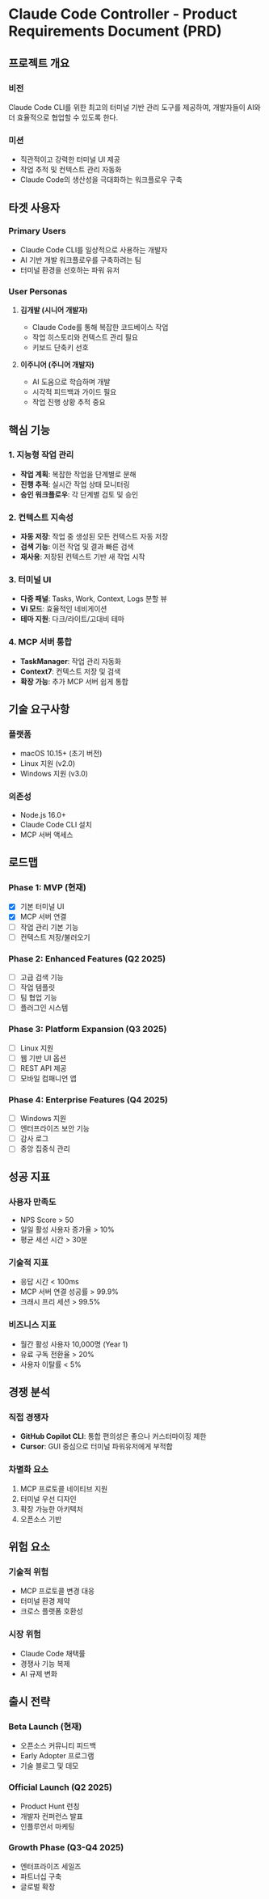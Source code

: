 # Claude Code Controller - Product Requirements Document (PRD)

## 프로젝트 개요

### 비전
Claude Code CLI를 위한 최고의 터미널 기반 관리 도구를 제공하여, 개발자들이 AI와 더 효율적으로 협업할 수 있도록 한다.

### 미션
- 직관적이고 강력한 터미널 UI 제공
- 작업 추적 및 컨텍스트 관리 자동화
- Claude Code의 생산성을 극대화하는 워크플로우 구축

## 타겟 사용자

### Primary Users
- Claude Code CLI를 일상적으로 사용하는 개발자
- AI 기반 개발 워크플로우를 구축하려는 팀
- 터미널 환경을 선호하는 파워 유저

### User Personas
1. **김개발 (시니어 개발자)**
   - Claude Code를 통해 복잡한 코드베이스 작업
   - 작업 히스토리와 컨텍스트 관리 필요
   - 키보드 단축키 선호

2. **이주니어 (주니어 개발자)**
   - AI 도움으로 학습하며 개발
   - 시각적 피드백과 가이드 필요
   - 작업 진행 상황 추적 중요

## 핵심 기능

### 1. 지능형 작업 관리
- **작업 계획**: 복잡한 작업을 단계별로 분해
- **진행 추적**: 실시간 작업 상태 모니터링
- **승인 워크플로우**: 각 단계별 검토 및 승인

### 2. 컨텍스트 지속성
- **자동 저장**: 작업 중 생성된 모든 컨텍스트 자동 저장
- **검색 기능**: 이전 작업 및 결과 빠른 검색
- **재사용**: 저장된 컨텍스트 기반 새 작업 시작

### 3. 터미널 UI
- **다중 패널**: Tasks, Work, Context, Logs 분할 뷰
- **Vi 모드**: 효율적인 네비게이션
- **테마 지원**: 다크/라이트/고대비 테마

### 4. MCP 서버 통합
- **TaskManager**: 작업 관리 자동화
- **Context7**: 컨텍스트 저장 및 검색
- **확장 가능**: 추가 MCP 서버 쉽게 통합

## 기술 요구사항

### 플랫폼
- macOS 10.15+ (초기 버전)
- Linux 지원 (v2.0)
- Windows 지원 (v3.0)

### 의존성
- Node.js 16.0+
- Claude Code CLI 설치
- MCP 서버 액세스

## 로드맵

### Phase 1: MVP (현재)
- [x] 기본 터미널 UI
- [x] MCP 서버 연결
- [ ] 작업 관리 기본 기능
- [ ] 컨텍스트 저장/불러오기

### Phase 2: Enhanced Features (Q2 2025)
- [ ] 고급 검색 기능
- [ ] 작업 템플릿
- [ ] 팀 협업 기능
- [ ] 플러그인 시스템

### Phase 3: Platform Expansion (Q3 2025)
- [ ] Linux 지원
- [ ] 웹 기반 UI 옵션
- [ ] REST API 제공
- [ ] 모바일 컴패니언 앱

### Phase 4: Enterprise Features (Q4 2025)
- [ ] Windows 지원
- [ ] 엔터프라이즈 보안 기능
- [ ] 감사 로그
- [ ] 중앙 집중식 관리

## 성공 지표

### 사용자 만족도
- NPS Score > 50
- 일일 활성 사용자 증가율 > 10%
- 평균 세션 시간 > 30분

### 기술적 지표
- 응답 시간 < 100ms
- MCP 서버 연결 성공률 > 99.9%
- 크래시 프리 세션 > 99.5%

### 비즈니스 지표
- 월간 활성 사용자 10,000명 (Year 1)
- 유료 구독 전환율 > 20%
- 사용자 이탈률 < 5%

## 경쟁 분석

### 직접 경쟁자
- **GitHub Copilot CLI**: 통합 편의성은 좋으나 커스터마이징 제한
- **Cursor**: GUI 중심으로 터미널 파워유저에게 부적합

### 차별화 요소
1. MCP 프로토콜 네이티브 지원
2. 터미널 우선 디자인
3. 확장 가능한 아키텍처
4. 오픈소스 기반

## 위험 요소

### 기술적 위험
- MCP 프로토콜 변경 대응
- 터미널 환경 제약
- 크로스 플랫폼 호환성

### 시장 위험
- Claude Code 채택률
- 경쟁사 기능 복제
- AI 규제 변화

## 출시 전략

### Beta Launch (현재)
- 오픈소스 커뮤니티 피드백
- Early Adopter 프로그램
- 기술 블로그 및 데모

### Official Launch (Q2 2025)
- Product Hunt 런칭
- 개발자 컨퍼런스 발표
- 인플루언서 마케팅

### Growth Phase (Q3-Q4 2025)
- 엔터프라이즈 세일즈
- 파트너십 구축
- 글로벌 확장